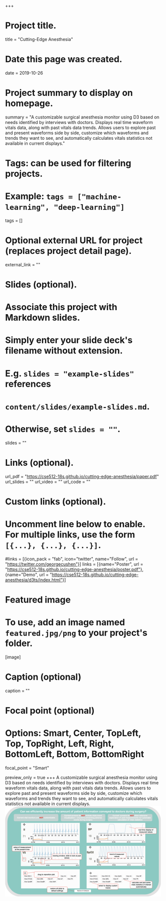 +++
# Project title.
title = "Cutting-Edge Anesthesia"

# Date this page was created.
date = 2019-10-26

# Project summary to display on homepage.
summary = "A customizable surgical anesthesia monitor using D3 based on needs identified by interviews with doctors. Displays real time waveform vitals data, along with past vitals data trends. Allows users to explore past and present waveforms side by side, customize which waveforms and trends they want to see, and automatically calculates vitals statistics not available in current displays."

# Tags: can be used for filtering projects.
# Example: `tags = ["machine-learning", "deep-learning"]`
tags = []

# Optional external URL for project (replaces project detail page).
external_link = ""

# Slides (optional).
#   Associate this project with Markdown slides.
#   Simply enter your slide deck's filename without extension.
#   E.g. `slides = "example-slides"` references 
#   `content/slides/example-slides.md`.
#   Otherwise, set `slides = ""`.
slides = ""

# Links (optional).
url_pdf = "https://cse512-18s.github.io/cutting-edge-anesthesia/paper.pdf"
url_slides = ""
url_video = ""
url_code = ""

# Custom links (optional).
#   Uncomment line below to enable. For multiple links, use the form `[{...}, {...}, {...}]`.
#links = [{icon_pack = "fab", icon="twitter", name="Follow", url = "https://twitter.com/georgecushen"}]
links = [{name="Poster", url = "https://cse512-18s.github.io/cutting-edge-anesthesia/poster.pdf"}, {name="Demo", url = "https://cse512-18s.github.io/cutting-edge-anesthesia/d3ts/index.html"}]

# Featured image
# To use, add an image named `featured.jpg/png` to your project's folder. 
[image]
  # Caption (optional)
  caption = ""
  
  # Focal point (optional)
  # Options: Smart, Center, TopLeft, Top, TopRight, Left, Right, BottomLeft, Bottom, BottomRight
  focal_point = "Smart"

  preview_only = true
+++
A customizable surgical anesthesia monitor using D3 based on needs identified by interviews with doctors. Displays real time waveform vitals data, along with past vitals data trends. Allows users to explore past and present waveforms side by side, customize which waveforms and trends they want to see, and automatically calculates vitals statistics not available in current displays.
![](featured.png)